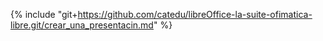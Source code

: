 {% include "git+https://github.com/catedu/libreOffice-la-suite-ofimatica-libre.git/crear_una_presentacin.md" %}